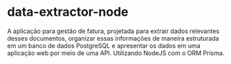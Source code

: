 # data-extractor-node
A aplicação para gestão de fatura, projetada para extrair dados relevantes desses documentos, organizar essas informações de maneira estruturada em um banco de dados PostgreSQL e apresentar os dados em uma aplicação web por meio de uma API. 
Utilizando NodeJS com o ORM Prisma.
